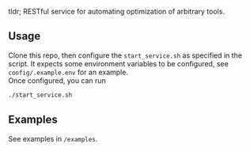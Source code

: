 tldr;
RESTful service for automating optimization of arbitrary tools.
## Usage
Clone this repo, then configure the `start_service.sh` as specified in the script. It expects some environment variables to be configured, see `config/.example.env` for an example.  
Once configured, you can run
```bash
./start_service.sh
```

## Examples
See examples in `/examples`.
